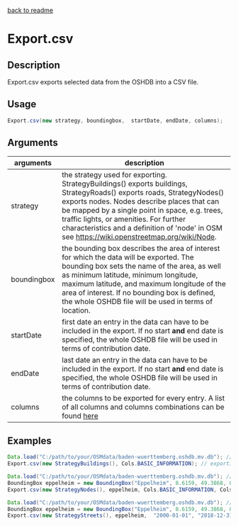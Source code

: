 [back to readme](../../../)

# Export.csv

## Description

Export.csv exports selected data from the OSHDB into a CSV file.

## Usage

```java
Export.csv(new strategy, boundingbox,  startDate, endDate, columns);
```

## Arguments

| arguments   | description                                                  |
| ----------- | ------------------------------------------------------------ |
| strategy    | the strategy used for exporting. StrategyBuildings() exports buildings, StrategyRoads() exports roads, StrategyNodes() exports nodes. Nodes describe places that can be mapped by a single point in space, e.g. trees, traffic lights, or amenities. For further characteristics and a definition of 'node' in OSM see <https://wiki.openstreetmap.org/wiki/Node>. |
| boundingbox | the bounding box describes the area of interest for which the data will be exported. The bounding box sets the name of the area, as well as minimum latitude, minimum longitude, maximum latitude, and maximum longitude of the area of interest. If no bounding box is defined, the whole OSHDB file will be used in terms of location. |
| startDate   | first date an entry in the data can have to be included in the export. If no start **and** end date is specified, the whole OSHDB file will be used in terms of contribution date. |
| endDate     | last date an entry in the data can have to be included in the export. If no start **and** end date is specified, the whole OSHDB file will be used in terms of contribution date. |
| columns     | the columns to be exported for every entry. A list of all columns and columns combinations can be found [here](cols.md) |



## Examples

```java
Data.load("C:/path/to/your/OSMdata/baden-wuerttemberg.oshdb.mv.db"); // loading the OSHDB
Export.csv(new StrategyBuildings(), Cols.BASIC_INFORMATION); // exporting a CSV file containing all available data of buildings with basic information
```

```java
Data.load("C:/path/to/your/OSMdata/baden-wuerttemberg.oshdb.mv.db"); // loading the OSHDB
BoundingBox eppelheim = new BoundingBox("Eppelheim", 8.6159, 49.3868, 8.6555, 49.4153); // naming and setting the bouding box
Export.csv(new StrategyNodes(), eppelheim, Cols.BASIC_INFORMATION, Cols.GEOMETRY); // exporting a CSV file containing data of nodes from Eppelheim with basic information and geometric information
```

```java
Data.load("C:/path/to/your/OSMdata/baden-wuerttemberg.oshdb.mv.db"); // loading the OSHDB
BoundingBox eppelheim = new BoundingBox("Eppelheim", 8.6159, 49.3868, 8.6555, 49.4153); // naming and setting the bouding box
Export.csv(new StrategyStreets(), eppelheim,  "2000-01-01", "2018-12-31", Cols.BASIC_INFORMATION, Cols.GEOMETRY_BEFORE); // exporting a CSV file containing data of streets from Eppelheim between 2000 and 2018 with basic information and geometric information before the change
```